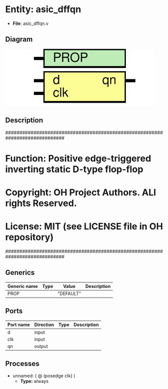 # Entity: asic_dffqn

- **File**: asic_dffqn.v
## Diagram

![Diagram](asic_dffqn.svg "Diagram")
## Description

#############################################################################
# Function: Positive edge-triggered inverting static D-type flop-flop       #
# Copyright: OH Project Authors. ALl rights Reserved.                       #
# License:  MIT (see LICENSE file in OH repository)                         #
#############################################################################

## Generics

| Generic name | Type | Value     | Description |
| ------------ | ---- | --------- | ----------- |
| PROP         |      | "DEFAULT" |             |
## Ports

| Port name | Direction | Type | Description |
| --------- | --------- | ---- | ----------- |
| d         | input     |      |             |
| clk       | input     |      |             |
| qn        | output    |      |             |
## Processes
- unnamed: ( @ (posedge clk) )
  - **Type:** always
